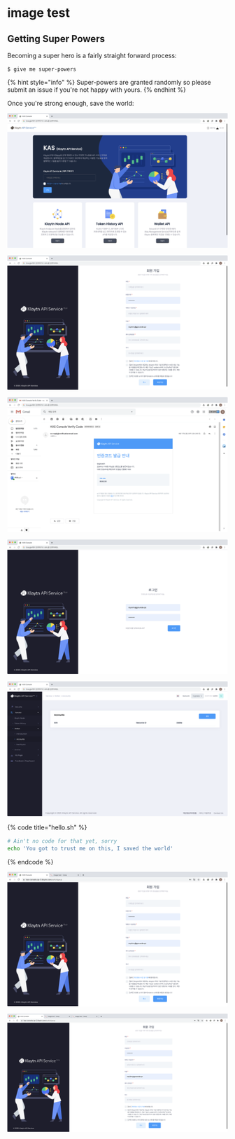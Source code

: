 # image test

## Getting Super Powers

Becoming a super hero is a fairly straight forward process:

```
$ give me super-powers
```

{% hint style="info" %}
 Super-powers are granted randomly so please submit an issue if you're not happy with yours.
{% endhint %}

Once you're strong enough, save the world:

![](.gitbook/assets/2020-08-21-4.29.04.png)



![](.gitbook/assets/2020-08-21-4.29.16.png)





![](.gitbook/assets/2020-08-21-4.29.56.png)

![](.gitbook/assets/2020-08-21-4.35.45.png)

![](.gitbook/assets/2020-08-21-4.20.33.png)

{% code title="hello.sh" %}
```bash
# Ain't no code for that yet, sorry
echo 'You got to trust me on this, I saved the world'
```
{% endcode %}



![](.gitbook/assets/2020-08-21-4.51.17.png)



![](.gitbook/assets/2020-08-21-4.52.38.png)

